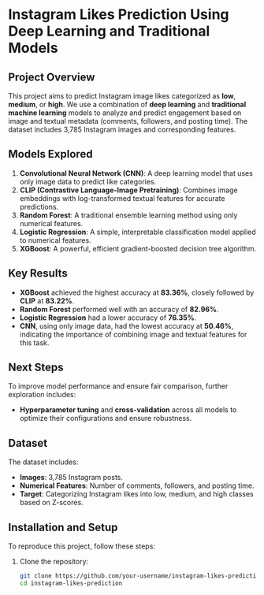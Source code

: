 # Instagram Likes Prediction Using Deep Learning and Traditional Models

## Project Overview
This project aims to predict Instagram image likes categorized as **low**, **medium**, or **high**. We use a combination of **deep learning** and **traditional machine learning** models to analyze and predict engagement based on image and textual metadata (comments, followers, and posting time). The dataset includes 3,785 Instagram images and corresponding features.

## Models Explored
1. **Convolutional Neural Network (CNN)**: A deep learning model that uses only image data to predict like categories.
2. **CLIP (Contrastive Language-Image Pretraining)**: Combines image embeddings with log-transformed textual features for accurate predictions.
3. **Random Forest**: A traditional ensemble learning method using only numerical features.
4. **Logistic Regression**: A simple, interpretable classification model applied to numerical features.
5. **XGBoost**: A powerful, efficient gradient-boosted decision tree algorithm.

## Key Results
- **XGBoost** achieved the highest accuracy at **83.36%**, closely followed by **CLIP** at **83.22%**.
- **Random Forest** performed well with an accuracy of **82.96%**.
- **Logistic Regression** had a lower accuracy of **76.35%**.
- **CNN**, using only image data, had the lowest accuracy at **50.46%**, indicating the importance of combining image and textual features for this task.

## Next Steps
To improve model performance and ensure fair comparison, further exploration includes:
- **Hyperparameter tuning** and **cross-validation** across all models to optimize their configurations and ensure robustness.

## Dataset
The dataset includes:
- **Images**: 3,785 Instagram posts.
- **Numerical Features**: Number of comments, followers, and posting time.
- **Target**: Categorizing Instagram likes into low, medium, and high classes based on Z-scores.

## Installation and Setup
To reproduce this project, follow these steps:

1. Clone the repository:
   ```bash
   git clone https://github.com/your-username/instagram-likes-prediction.git
   cd instagram-likes-prediction
